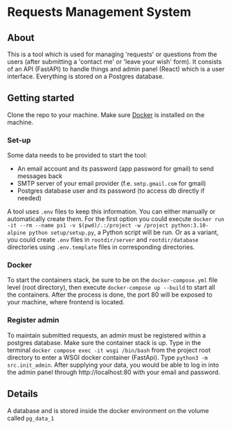 # Requests Management System

## About

This is a tool which is used for managing 'requests' or questions from the users (after submitting a 'contact me' or
'leave your wish' form).
It consists of an API (FastAPI) to handle things and admin panel (React) which is a user interface.
Everything is stored on a Postgres database.

## Getting started

Clone the repo to your machine. Make sure [Docker](https://www.docker.com) is installed on the machine.

### Set-up

Some data needs to be provided to start the tool:

- An email account and its password (app password for gmail) to send messages back
- SMTP server of your email provider (f.e. `smtp.gmail.com` for gmail)
- Postgres database user and its password (to access db directly if needed)

A tool uses `.env` files to keep this information. You can either manually or automatically create them.
For the first option you could
execute `docker run -it --rm --name ps1 -v $(pwd)/.:/project -w /project python:3.10-alpine
python setup/setup.py`, a Python script will be run. Or as a variant, you could create `.env` files in `rootdir/server`
and `rootdir/database` directories using `.env.template` files in corresponding directories.

### Docker

To start the containers stack, be sure to be on the `docker-compose.yml` file level (root directory), then execute
`docker-compose up --build` to start all the containers. After the process is done, the port 80 will be exposed to your
machine, where frontend is located.

### Register admin

To maintain submitted requests, an admin must be registered within a postgres database.
Make sure the container stack is up. Type in the terminal `docker compose exec -it wsgi /bin/bash` from the project root
directory to enter a WSGI docker container (FastApi). Type `python3 -m src.init_admin`. After supplying your
data, you would be able to log in into the admin panel through http://localhost:80 with your email and password.

## Details

A database and is stored inside the docker environment on the volume called `pg_data_1`
